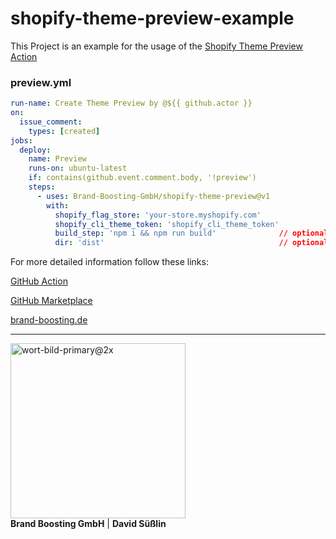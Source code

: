 # shopify-theme-preview-example

This Project is an example for the usage of the [Shopify Theme Preview Action](https://github.com/Brand-Boosting-GmbH/shopify-theme-preview)

### preview.yml

```yaml
run-name: Create Theme Preview by @${{ github.actor }}
on:
  issue_comment:      
    types: [created]    
jobs:                   
  deploy:
    name: Preview
    runs-on: ubuntu-latest
    if: contains(github.event.comment.body, '!preview')
    steps:
      - uses: Brand-Boosting-GmbH/shopify-theme-preview@v1
        with:
          shopify_flag_store: 'your-store.myshopify.com'
          shopify_cli_theme_token: 'shopify_cli_theme_token'
          build_step: 'npm i && npm run build'              // optional
          dir: 'dist'                                       // optional

```

For more detailed information follow these links:

[GitHub Action]( https://github.com/Brand-Boosting-GmbH/shopify-theme-preview)

[GitHub Marketplace](https://github.com/marketplace/actions/create-shopify-theme-preview)

[brand-boosting.de]( https://brand-boosting.de/)

---
<div style="display: inline">
  <img width="280" alt="wort-bild-primary@2x" src="https://user-images.githubusercontent.com/77160493/206194969-10dc2ed8-476d-4639-865e-75c9028109a4.png">
  <div>
    <b>Brand Boosting GmbH</b> |
    <b>David Süßlin</b>
  </div>
</div>

